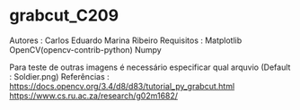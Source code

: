# grabcut_C209
Autores :  Carlos Eduardo
          Marina Ribeiro
Requisitos :
            Matplotlib
            OpenCV(opencv-contrib-python) 
            Numpy
            
Para teste de outras  imagens é necessário especificar qual arquvio (Default : Soldier.png)
Referências : https://docs.opencv.org/3.4/d8/d83/tutorial_py_grabcut.html
              https://www.cs.ru.ac.za/research/g02m1682/
